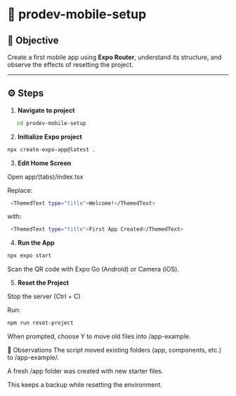 # 📱 prodev-mobile-setup

## 🎯 Objective

Create a first mobile app using **Expo Router**, understand its structure, and observe the effects of resetting the project.

---

## ⚙️ Steps

1. **Navigate to project**

```bash
   cd prodev-mobile-setup
```

2. **Initialize Expo project**

```bash
npx create-expo-app@latest .
```

3. **Edit Home Screen**

Open app/(tabs)/index.tsx

Replace:

```bash
 <ThemedText type="title">Welcome!</ThemedText>
```

with:

```bash
 <ThemedText type="title">First App Created</ThemedText>
```

4. **Run the App**

```bash
npx expo start
```

Scan the QR code with Expo Go (Android) or Camera (iOS).

5. **Reset the Project**

Stop the server (Ctrl + C)

Run:

```bash
npm run reset-project
```

When prompted, choose Y to move old files into /app-example.

🧾 Observations
The script moved existing folders (app, components, etc.) to /app-example/.

A fresh /app folder was created with new starter files.

This keeps a backup while resetting the environment.
